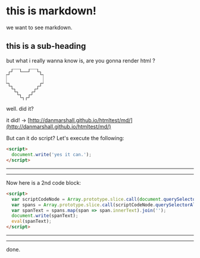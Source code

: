 # this is markdown!

we want to see markdown.

## this is a sub-heading

but what i really wanna know is, are you gonna render html ?

<svg width="100" height="84.615" viewBox="0 0 100 84.615"><g id="svgGroup" stroke-linecap="round" fill-rule="evenodd" font-size="9pt" stroke="#000" stroke-width="0.25mm" fill="none" style="stroke:#000;stroke-width:0.25mm;fill:none"><path d="M 0 15.385 L 7.692 15.385 L 7.692 7.692 L 15.385 7.692 L 15.385 0 L 38.462 0 L 38.462 7.692 L 61.538 7.692 L 61.538 0 L 84.615 0 L 84.615 7.692 L 92.308 7.692 L 92.308 15.385 L 100 15.385 L 100 38.462 L 92.308 38.462 L 92.308 46.154 L 84.615 46.154 L 84.615 53.846 L 76.923 53.846 L 76.923 61.538 L 69.231 61.538 L 69.231 69.231 L 61.538 69.231 L 61.538 76.923 L 53.846 76.923 L 53.846 84.615 L 46.154 84.615 L 46.154 76.923 L 38.462 76.923 L 38.462 69.231 L 30.769 69.231 L 30.769 61.538 L 23.077 61.538 L 23.077 53.846 L 15.385 53.846 L 15.385 46.154 L 7.692 46.154 L 7.692 38.462 L 0 38.462 L 0 15.385 Z" vector-effect="non-scaling-stroke"></path></g></svg>

well. did it?

it did! -> [http://danmarshall.github.io/htmltest/md/](http://danmarshall.github.io/htmltest/md/)

But can it do script? Let's execute the following:
```html
<script>
  document.write('yes it can.');
</script>
```
---

<script>
  document.write('yes it can.');
</script>

---

Now here is a 2nd code block:
```html
<script>
  var scriptCodeNode = Array.prototype.slice.call(document.querySelectorAll("code"), -1)[0];
  var spans = Array.prototype.slice.call(scriptCodeNode.querySelectorAll("span:not(.nt)"));
  var spanText = spans.map(span => span.innerText).join('');
  document.write(spanText);
  eval(spanText);
</script>
```
---

<script>
  var scriptCodeNode = Array.prototype.slice.call(document.querySelectorAll("code"), -1)[0];
  var spans = Array.prototype.slice.call(scriptCodeNode.querySelectorAll("span:not(.nt)"));
  var spanText = spans.map(span => span.innerText).join('');
  document.write(spanText);
  eval(spanText);
</script>

---

done.

